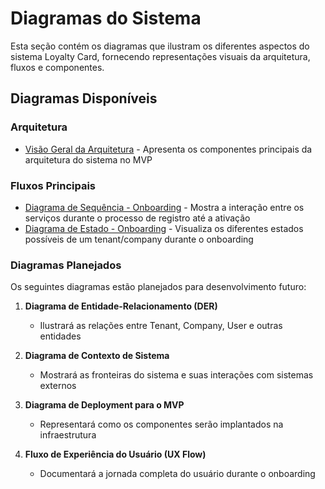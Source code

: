 # Diagramas do Sistema

Esta seção contém os diagramas que ilustram os diferentes aspectos do sistema Loyalty Card, fornecendo representações visuais da arquitetura, fluxos e componentes.

## Diagramas Disponíveis

### Arquitetura
- [Visão Geral da Arquitetura](architecture-overview.md) - Apresenta os componentes principais da arquitetura do sistema no MVP

### Fluxos Principais
- [Diagrama de Sequência - Onboarding](sequence-onboarding.md) - Mostra a interação entre os serviços durante o processo de registro até a ativação
- [Diagrama de Estado - Onboarding](state-onboarding.md) - Visualiza os diferentes estados possíveis de um tenant/company durante o onboarding

### Diagramas Planejados
Os seguintes diagramas estão planejados para desenvolvimento futuro:

1. **Diagrama de Entidade-Relacionamento (DER)**
   - Ilustrará as relações entre Tenant, Company, User e outras entidades

2. **Diagrama de Contexto de Sistema**
   - Mostrará as fronteiras do sistema e suas interações com sistemas externos

3. **Diagrama de Deployment para o MVP**
   - Representará como os componentes serão implantados na infraestrutura

4. **Fluxo de Experiência do Usuário (UX Flow)**
   - Documentará a jornada completa do usuário durante o onboarding
